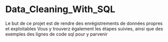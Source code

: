 # Data_Cleaning_With_SQL
Le but de ce projet est de rendre des enrégistrements de données propres et exploitables
Vous y trouverz également les étapes suivies, ainsi que des exemples des lignes de code sql pour y parvenir
